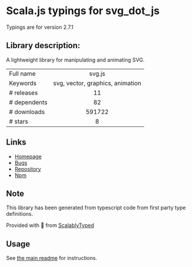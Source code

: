 
# Scala.js typings for svg_dot_js

Typings are for version 2.7.1

## Library description:
A lightweight library for manipulating and animating SVG.

|                    |                 |
| ------------------ | :-------------: |
| Full name          | svg.js |
| Keywords           | svg, vector, graphics, animation |
| # releases         | 11 |
| # dependents       | 82 |
| # downloads        | 591722 |
| # stars            | 8 |

## Links
- [Homepage](https://svgdotjs.github.io/)
- [Bugs](https://github.com/svgdotjs/svg.js/issues)
- [Repository](https://github.com/svgdotjs/svg.js)
- [Npm](https://www.npmjs.com/package/svg.js)
    


## Note
This library has been generated from typescript code from first party type definitions.

Provided with :purple_heart: from [ScalablyTyped](https://github.com/oyvindberg/ScalablyTyped)

## Usage
See [the main readme](../../readme.md) for instructions.


